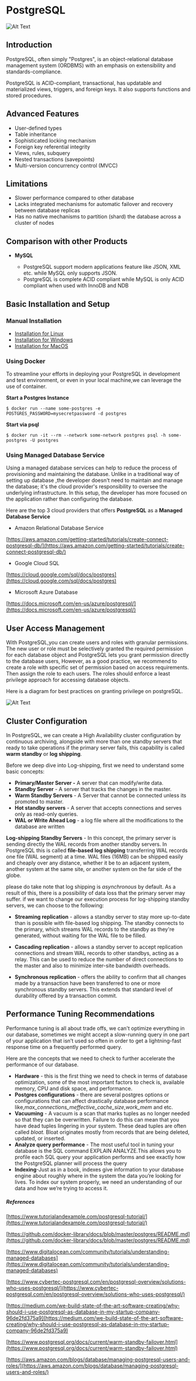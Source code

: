 # PostgreSQL  

![Alt Text](../.vuepress/public/postgresql-logo.png)

  
## Introduction

PostgreSQL, often simply "Postgres", is an object-relational database management system (ORDBMS) with an emphasis on extensibility and standards-compliance.

PostgreSQL is ACID-compliant, transactional, has updatable and materialized views, triggers, and foreign keys. It also supports functions and stored procedures.


## Advanced Features

-   User-defined types
-   Table inheritance
-   Sophisticated locking mechanism
-   Foreign key referential integrity
-   Views, rules, subquery
-   Nested transactions (savepoints)
-   Multi-version concurrency control (MVCC)

  

## Limitations

 - Slower performance compared to other database
 - Lacks integrated mechanisms for automatic failover and recovery between database replicas
 - Has no native mechanisms to partition (shard) the database across a cluster of nodes
## Comparison with other Products
 - **MySQL**
 
	 - PostgreSQL support modern applications feature like JSON, XML etc. while MySQL only supports JSON.
	 - PostgreSQL is complete ACID compliant while MySQL is only ACID compliant when used with InnoDB and NDB

## Basic Installation and Setup

### Manual Installation

 - [Installation for Linux](https://www.postgresql.org/download/linux/ubuntu/)
 - [Installation for Windows](https://www.postgresql.org/download/windows/)
 - [Installation for MacOS](https://www.postgresql.org/download/macosx/)

### Using Docker

To streamline your efforts in deploying your PostgreSQL in development and test environment, or even in your local machine,we can leverage the use of container.

  
  

**Start a Postgres Instance**
```
$ docker run --name some-postgres -e POSTGRES_PASSWORD=mysecretpassword -d postgres
```

**Start via psql**
```
$ docker run -it --rm --network some-network postgres psql -h some-postgres -U postgres

```
### Using Managed Database Service

Using a managed database services can help to reduce the process of provisioning and maintaining the database. Unlike in a traditional way of setting up database ,the developer doesn't need to maintain and manage the database; it's the cloud provider's responsibility to oversee the underlying infrastructure. In this setup, the developer has more focused on the application rather than configuring the database.

Here are the top 3 cloud providers that offers **PostgreSQL** as a **Managed Database Service**

* Amazon Relational Database Service

[https://aws.amazon.com/getting-started/tutorials/create-connect-postgresql-db/](https://aws.amazon.com/getting-started/tutorials/create-connect-postgresql-db/)

* Google Cloud SQL

[https://cloud.google.com/sql/docs/postgres](https://cloud.google.com/sql/docs/postgres)

* Microsoft Azure Database

[https://docs.microsoft.com/en-us/azure/postgresql/](https://docs.microsoft.com/en-us/azure/postgresql/)

## User Access Management

With PostgreSQL,you can create users and roles with granular permissions. The new user or role must be selectively granted the required permission for each database object and PostgreSQL lets you grant permission directly to the database users, However, as a good practice, we recommend to create a role with specific set of permission based on access requirements. Then assign the role to each users. The roles should enforce a least privilege approach for accessing database objects.

Here is a diagram for best practices on granting privilege on postgreSQL.

![Alt Text](../.vuepress/public/managing-postgresql-users-1.gif)




## Cluster Configuration

In PostgreSQL, we can create a High Availability cluster configuration by continuous archiving, alongside with more than one standby servers that ready to take operations if the primary server fails, this capability is called **warm standby** or **log shipping**.

Before we deep dive into Log-shipping, first we need to understand some basic concepts:
 -  **Primary/Master Server -** A server that can modify/write data.
 -  **Standby Server** - A server that tracks the changes in the master.
 -  **Warm Standby Servers** - A Server that cannot be connected unless its promoted to
master.
 -  **Hot standby servers** - A server that accepts connections and serves only as read-only queries.
 -  **WAL or Write Ahead Log** - a log file where all the modifications to the database are written

**Log-shipping Standby Servers** - In this concept, the primary server is sending directly the WAL records from another standby servers. In PostgreSQL this is called **file-based log shipping** transferring WAL records one file (WAL segment) at a time. WAL files (16MB) can be shipped easily and cheaply over any distance, whether it be to an adjacent system, another system at the same site, or another system on the far side of the globe.

please do take note that log shipping is *asynchronous* by default. As a result of this, there is a possibility of data loss that the primary server may suffer. if we want to change our execution process for log-shipping standby servers, we can choose to the following:

 - **Streaming replication** - allows a standby server to stay more
   up-to-date than is possible with file-based log shipping. The standby
   connects to the primary, which streams WAL records to the standby as
   they're generated, without waiting for the WAL file to be filled.

 - **Cascading replication** - allows a standby server to accept replication
   connections and stream WAL records to other standbys, acting as a
   relay. This can be used to reduce the number of direct connections to
   the master and also to minimize inter-site bandwidth overheads.
   
 - **Synchronous replication** - offers the ability to confirm that all
   changes made by a transaction have been transferred to one or more
   synchronous standby servers. This extends that standard level of
   durability offered by a transaction commit.
  
## Performance Tuning Recommendations
Performance tuning is all about trade offs, we can't optimize everything in our database, sometimes we might accept a slow-running query in one part of your application that isn’t used so often in order to get a lightning-fast response time on a frequently performed query.

Here are the concepts that we need to check to further accelerate the performance of our database.

 - **Hardware** -  this is the first thing we need to check in terms of database optimization, some of the most important factors to check is, available memory, CPU and disk space, and performance.
 - **Postgres configurations** - there are several postgres options or configurations that can affect drastically database performance like,_max_connections_meffective_cache_size_,_work_mem_ and etc.
 - **Vacuuming** - A vacuum is a scan that marks tuples as no longer needed so that they can be overwritten. Failure to do this can mean that you have dead tuples lingering in your system. These dead tuples are often called _bloat._ Bloat originates mostly from records that are being deleted, updated, or inserted.
 - **Analyze query performance** - The most useful tool in tuning your database is the SQL command EXPLAIN ANALYZE.This allows you to profile each SQL query your application performs and see exactly how the PostgreSQL planner will process the query
 - **Indexing**-Just as in a book, indexes give information to your database engine about roughly where in the system the data you’re looking for lives. To index our system properly, we need an understanding of our data and how we’re trying to access it.



##### References

[https://www.tutorialandexample.com/postgresql-tutorial/](https://www.tutorialandexample.com/postgresql-tutorial/)

[https://github.com/docker-library/docs/blob/master/postgres/README.md](https://github.com/docker-library/docs/blob/master/postgres/README.md)

[https://www.digitalocean.com/community/tutorials/understanding-managed-databases](https://www.digitalocean.com/community/tutorials/understanding-managed-databases)

[https://www.cybertec-postgresql.com/en/postgresql-overview/solutions-who-uses-postgresql/](https://www.cybertec-postgresql.com/en/postgresql-overview/solutions-who-uses-postgresql/)

[https://medium.com/we-build-state-of-the-art-software-creating/why-should-i-use-postgresql-as-database-in-my-startup-company-96de2fd375a9](https://medium.com/we-build-state-of-the-art-software-creating/why-should-i-use-postgresql-as-database-in-my-startup-company-96de2fd375a9)

[https://www.postgresql.org/docs/current/warm-standby-failover.html](https://www.postgresql.org/docs/current/warm-standby-failover.html)

[https://aws.amazon.com/blogs/database/managing-postgresql-users-and-roles/](https://aws.amazon.com/blogs/database/managing-postgresql-users-and-roles/)